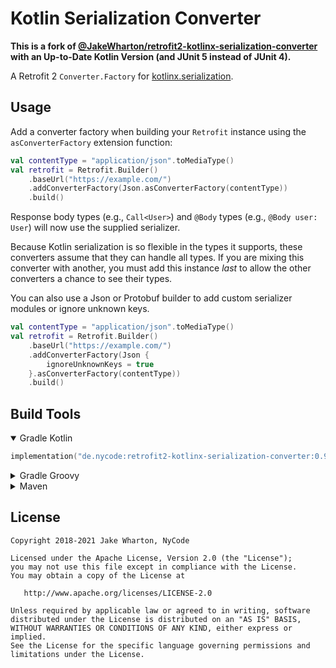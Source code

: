 # Kotlin Serialization Converter

**This is a fork
of [@JakeWharton/retrofit2-kotlinx-serialization-converter](https://github.com/JakeWharton/retrofit2-kotlinx-serialization-converter)
with an Up-to-Date Kotlin Version (and JUnit 5 instead of JUnit 4).**

A Retrofit 2 `Converter.Factory` for [kotlinx.serialization](https://github.com/Kotlin/kotlinx.serialization).

## Usage

Add a converter factory when building your `Retrofit` instance using the `asConverterFactory`
extension function:

```kotlin
val contentType = "application/json".toMediaType()
val retrofit = Retrofit.Builder()
    .baseUrl("https://example.com/")
    .addConverterFactory(Json.asConverterFactory(contentType))
    .build()
```

Response body types (e.g., `Call<User>`) and `@Body` types (e.g., `@Body user: User`) will now use the supplied
serializer.

Because Kotlin serialization is so flexible in the types it supports, these converters assume that they can handle all
types. If you are mixing this converter with another, you must add this instance _last_ to allow the other converters a
chance to see their types.

You can also use a Json or Protobuf builder to add custom serializer modules or ignore unknown keys.

```kotlin
val contentType = "application/json".toMediaType()
val retrofit = Retrofit.Builder()
    .baseUrl("https://example.com/")
    .addConverterFactory(Json {
        ignoreUnknownKeys = true
    }.asConverterFactory(contentType))
    .build()
```

## Build Tools

<details open>
<summary>Gradle Kotlin</summary>

```kotlin
implementation("de.nycode:retrofit2-kotlinx-serialization-converter:0.9.1")
```

</details>

<details>
<summary>Gradle Groovy</summary>

```groovy
implementation 'de.nycode:retrofit2-kotlinx-serialization-converter:0.9.1'
```

</details>

<details>
<summary>Maven</summary>

```xml

<dependency>
    <groupId>de.nycode</groupId>
    <artifactId>retrofit2-kotlinx-serialization-converter</artifactId>
    <version>0.9.1</version>
</dependency>
```

</details>

## License

    Copyright 2018-2021 Jake Wharton, NyCode

    Licensed under the Apache License, Version 2.0 (the "License");
    you may not use this file except in compliance with the License.
    You may obtain a copy of the License at

       http://www.apache.org/licenses/LICENSE-2.0

    Unless required by applicable law or agreed to in writing, software
    distributed under the License is distributed on an "AS IS" BASIS,
    WITHOUT WARRANTIES OR CONDITIONS OF ANY KIND, either express or implied.
    See the License for the specific language governing permissions and
    limitations under the License.
